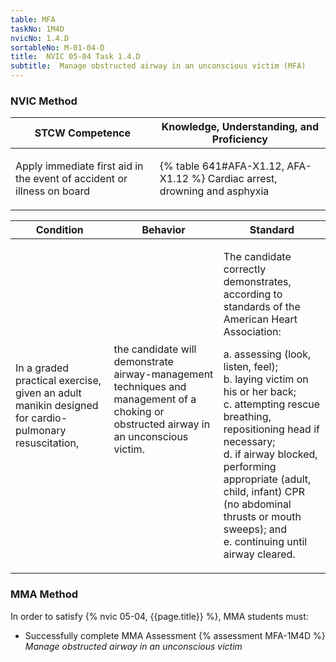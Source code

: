 ```yaml
---
table: MFA
taskNo: 1M4D
nvicNo: 1.4.D 
sortableNo: M-01-04-D
title:  NVIC 05-04 Task 1.4.D 
subtitle:  Manage obstructed airway in an unconscious victim (MFA)
---
```






### NVIC Method

<a style="display:none;" onclick="togglevisibility('nvic_methods')" >Show NVIC method.</a>

<div id='nvic_methods' class='show'>

<table>
<thead>
<tr>
<th class='forty'> STCW Competence </th>
<th class='sixty'> Knowledge, Understanding, and Proficiency </th>
</tr>
</thead>

<tbody>
<tr><td markdown='1'>

Apply immediate first aid in the event of accident or illness on board

</td><td markdown='1'>

{% table 641#AFA-X1.12, AFA-X1.12 %} Cardiac arrest, drowning and asphyxia

</td></tr>


</tbody>
</table>


<table>
<thead>
<tr><th class='twenty'>  Condition </th><th class='twenty'> Behavior </th><th  class='sixty'>Standard </th></tr>
</thead>
<tbody >



<tr><td markdown='1'>

In a graded practical exercise, given an adult manikin designed for cardio-pulmonary resuscitation,

</td><td markdown='1'>

the candidate will demonstrate airway-management techniques and management of a choking or obstructed airway in an unconscious victim.

<br>

<div class="tooltip" markdown='1'>



</div>


</td><td markdown='1'>

The candidate correctly demonstrates, according to standards of the American Heart Association:  

a. assessing (look, listen, feel);  
b. laying victim on his or her back;  
c. attempting rescue breathing, repositioning head if necessary;  
d. if airway blocked, performing appropriate (adult, child, infant) CPR (no abdominal thrusts or mouth sweeps); and  
e. continuing until airway cleared.


</td></tr>
</tbody>
</table>
</div>


### MMA Method

In order to satisfy  {% nvic 05-04, {{page.title}}  %}, MMA students must:

* Successfully complete MMA Assessment {% assessment MFA-1M4D %} *Manage obstructed airway in an unconscious victim*